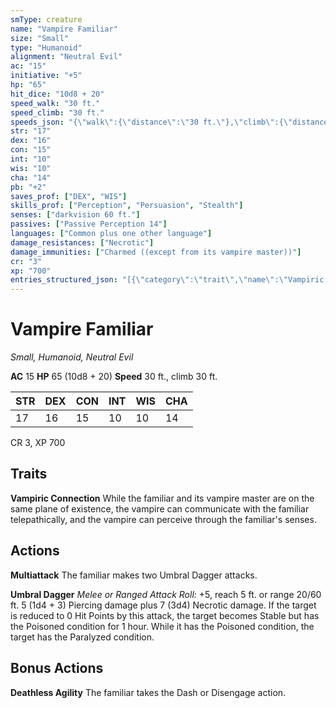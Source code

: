 ```yaml
---
smType: creature
name: "Vampire Familiar"
size: "Small"
type: "Humanoid"
alignment: "Neutral Evil"
ac: "15"
initiative: "+5"
hp: "65"
hit_dice: "10d8 + 20"
speed_walk: "30 ft."
speed_climb: "30 ft."
speeds_json: "{\"walk\":{\"distance\":\"30 ft.\"},\"climb\":{\"distance\":\"30 ft.\"}}"
str: "17"
dex: "16"
con: "15"
int: "10"
wis: "10"
cha: "14"
pb: "+2"
saves_prof: ["DEX", "WIS"]
skills_prof: ["Perception", "Persuasion", "Stealth"]
senses: ["darkvision 60 ft."]
passives: ["Passive Perception 14"]
languages: ["Common plus one other language"]
damage_resistances: ["Necrotic"]
damage_immunities: ["Charmed ((except from its vampire master))"]
cr: "3"
xp: "700"
entries_structured_json: "[{\"category\":\"trait\",\"name\":\"Vampiric Connection\",\"text\":\"While the familiar and its vampire master are on the same plane of existence, the vampire can communicate with the familiar telepathically, and the vampire can perceive through the familiar's senses.\"},{\"category\":\"action\",\"name\":\"Multiattack\",\"text\":\"The familiar makes two Umbral Dagger attacks.\"},{\"category\":\"action\",\"name\":\"Umbral Dagger\",\"text\":\"*Melee or Ranged Attack Roll:* +5, reach 5 ft. or range 20/60 ft. 5 (1d4 + 3) Piercing damage plus 7 (3d4) Necrotic damage. If the target is reduced to 0 Hit Points by this attack, the target becomes Stable but has the Poisoned condition for 1 hour. While it has the Poisoned condition, the target has the Paralyzed condition.\",\"damage\":\"5 (1d4 + 3) Piercing\"},{\"category\":\"bonus\",\"name\":\"Deathless Agility\",\"text\":\"The familiar takes the Dash or Disengage action.\"}]"
---
```


# Vampire Familiar
*Small, Humanoid, Neutral Evil*

**AC** 15
**HP** 65 (10d8 + 20)
**Speed** 30 ft., climb 30 ft.

| STR | DEX | CON | INT | WIS | CHA |
| --- | --- | --- | --- | --- | --- |
| 17 | 16 | 15 | 10 | 10 | 14 |

CR 3, XP 700

## Traits

**Vampiric Connection**
While the familiar and its vampire master are on the same plane of existence, the vampire can communicate with the familiar telepathically, and the vampire can perceive through the familiar's senses.

## Actions

**Multiattack**
The familiar makes two Umbral Dagger attacks.

**Umbral Dagger**
*Melee or Ranged Attack Roll:* +5, reach 5 ft. or range 20/60 ft. 5 (1d4 + 3) Piercing damage plus 7 (3d4) Necrotic damage. If the target is reduced to 0 Hit Points by this attack, the target becomes Stable but has the Poisoned condition for 1 hour. While it has the Poisoned condition, the target has the Paralyzed condition.

## Bonus Actions

**Deathless Agility**
The familiar takes the Dash or Disengage action.
